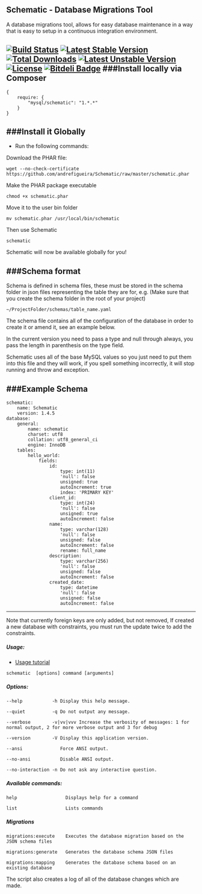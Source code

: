 ## Schematic - Database Migrations Tool

A database migrations tool, allows for easy database maintenance in a way that is easy to setup in a continuous integration environment.

[![Build Status](https://travis-ci.org/andrefigueira/Schematic.svg?branch=master)](https://travis-ci.org/andrefigueira/Schematic)
[![Latest Stable Version](https://poser.pugx.org/mysql/schematic/v/stable.svg)](https://packagist.org/packages/mysql/schematic) [![Total Downloads](https://poser.pugx.org/mysql/schematic/downloads.svg)](https://packagist.org/packages/mysql/schematic) [![Latest Unstable Version](https://poser.pugx.org/mysql/schematic/v/unstable.svg)](https://packagist.org/packages/mysql/schematic) [![License](https://poser.pugx.org/mysql/schematic/license.svg)](https://packagist.org/packages/mysql/schematic)
[![Bitdeli Badge](https://d2weczhvl823v0.cloudfront.net/andrefigueira/schematic/trend.png)](https://bitdeli.com/free "Bitdeli Badge")
###Install locally via Composer
---

    {
        require: {
            "mysql/schematic": "1.*.*"
        }
    }
    
###Install it Globally
---

- Run the following commands:

Download the PHAR file:

    wget --no-check-certificate https://github.com/andrefigueira/Schematic/raw/master/schematic.phar

Make the PHAR package executable

    chmod +x schematic.phar
    
Move it to the user bin folder
    
    mv schematic.phar /usr/local/bin/schematic
    
Then use Schematic

    schematic
    
Schematic will now be available globally for you!

###Schema format
---

Schema is defined in schema files, these must be stored in the schema folder in json files representing the table they are
for, e.g. (Make sure that you create the schema folder in the root of your project)

	~/ProjectFolder/schemas/table_name.yaml

The schema file contains all of the configuration of the database in order to create it or amend it, see an example below.

In the current version you need to pass a type and null through always, you pass the length in parenthesis on the type field.

Schematic uses all of the base MySQL values so you just need to put them into this file and they will work, if you spell something incorrectly, it
will stop running and throw and exception.

###Example Schema
---

    schematic:
        name: Schematic
        version: 1.4.5
    database:
        general:
            name: schematic
            charset: utf8
            collation: utf8_general_ci
            engine: InnoDB
        tables:
            hello_world:
                fields:
                    id:
                        type: int(11)
                        'null': false
                        unsigned: true
                        autoIncrement: true
                        index: 'PRIMARY KEY'
                    client_id:
                        type: int(24)
                        'null': false
                        unsigned: true
                        autoIncrement: false
                    name:
                        type: varchar(128)
                        'null': false
                        unsigned: false
                        autoIncrement: false
                        rename: full_name
                    description:
                        type: varchar(256)
                        'null': false
                        unsigned: false
                        autoIncrement: false
                    created_date:
                        type: datetime
                        'null': false
                        unsigned: false
                        autoIncrement: false


---

Note that currently foreign keys are only added, but not removed, If created a new database with constraints, you must run the update twice to add the constraints.

##### Usage:

- [Usage tutorial](https://www.youtube.com/watch?v=Y4hckSfzf4U)

`schematic  [options] command [arguments]`

##### Options:

  `--help           -h Display this help message.`
  
  `--quiet          -q Do not output any message.`
  
  `--verbose        -v|vv|vvv Increase the verbosity of messages: 1 for normal output, 2 for more verbose output and 3 for debug`
  
  `--version        -V Display this application version.`
  
  `--ansi              Force ANSI output.`
  
  `--no-ansi           Disable ANSI output.`
  
  `--no-interaction -n Do not ask any interactive question.`

##### Available commands:

  `help                  Displays help for a command`
  
  `list                  Lists commands`
  
##### Migrations

  `migrations:execute    Executes the database migration based on the JSON schema files`
  
  `migrations:generate   Generates the database schema JSON files`
  
  `migrations:mapping    Generates the database schema based on an existing database`

The script also creates a log of all of the database changes which are made.


